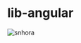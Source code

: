 # lib-angular
![snhora](https://user-images.githubusercontent.com/104692440/183762133-540ba2fc-fcdb-4c76-8c23-9c395e4341e3.png)
